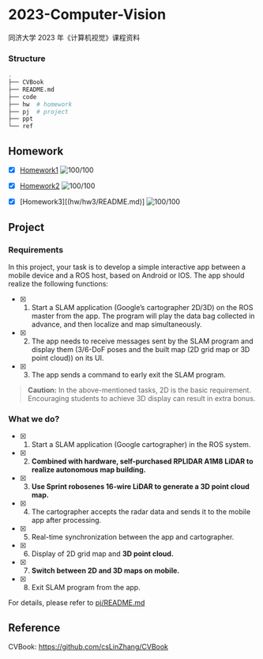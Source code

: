 # 2023-Computer-Vision

同济大学 2023 年《计算机视觉》课程资料

### Structure

```bash
.
├── CVBook
├── README.md
├── code
├── hw  # homework
├── pj  # project
├── ppt
└── ref
```

## Homework

- [x] [Homework1](hw/hw1/README.md) ![100/100](https://img.shields.io/badge/Score-100%2F100-brightgreen) 

- [x] [Homework2](hw/hw2/README.md) ![100/100](https://img.shields.io/badge/Score-100%2F100-brightgreen) 

- [x] [Homework3][(hw/hw3/README.md)] ![100/100](https://img.shields.io/badge/Score-100%2F100-brightgreen) 

## Project

### Requirements

In this project, your task is to develop a simple interactive app between a mobile device and a ROS host, based on Android or IOS. The app should realize the following functions:

- [x] 1. Start a SLAM application (Google’s cartographer 2D/3D) on the ROS master from the app. The program will play the data bag collected in advance, and then localize and map simultaneously.
- [x] 2. The app needs to receive messages sent by the SLAM program and display them (3/6-DoF poses and the built map (2D grid map or 3D point cloud)) on its UI.
- [x] 3. The app sends a command to early exit the SLAM program.

> **Caution:** In the above-mentioned tasks, 2D is the basic requirement. Encouraging students to achieve 3D display can result in extra bonus.

### What we do?

- [x] 1. Start a SLAM application (Google cartographer) in the ROS system.
- [x] 2. **Combined with hardware, self-purchased RPLIDAR A1M8 LiDAR to realize autonomous map building.**
- [x] 3. **Use Sprint robosenes 16-wire LiDAR to generate a 3D point cloud map.**
- [x] 4. The cartographer accepts the radar data and sends it to the mobile app after processing.
- [x] 5. Real-time synchronization between the app and cartographer.
- [x] 6. Display of 2D grid map and **3D point cloud.**
- [x] 7. **Switch between 2D and 3D maps on mobile.**
- [x] 8. Exit SLAM program from the app.

For details, please refer to [pj/README.md](pj/README.md)

## Reference

CVBook: https://github.com/csLinZhang/CVBook